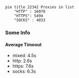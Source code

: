 
```mermaid
pie title 22342 Proxies in list
    "HTTP" : 16070
    "HTTPS": 5494
    "SOCKS" : 4033
```

### Some Info
#### Average Timeout

- mixed: 4.5s
- http: 2.6s
- https: 7.6s
- socks: 6.3s